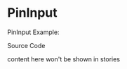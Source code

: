 # PinInput

PinInput Example:

<!-- STORY -->

Source Code

<!-- SOURCE -->

<!-- PROPS -->

<!-- STORY HIDE START -->

content here won't be shown in stories

<!-- STORY HIDE END -->
